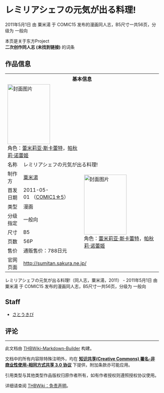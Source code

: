 # レミリアシェフの元気が出る料理!

<!-- source html: G:\repos\THBWiki-Markdown-Builder\THBWikiMarkdown\Temp\main\6\61\ns0%3A%E3%83%AC%E3%83%9F%E3%83%AA%E3%82%A2%E3%82%B7%E3%82%A7%E3%83%95%E3%81%AE%E5%85%83%E6%B0%97%E3%81%8C%E5%87%BA%E3%82%8B%E6%96%99%E7%90%86%21.html -->

2011年5月1日 由 粟米湯 于 COMIC15 发布的漫画同人志，B5尺寸一共56页，分级为 一般向

本页是关于东方Project  
 **二次创作同人志 (未找到链接)** 的词条

## 作品信息

<table><tbody><tr><th colspan="3">基本信息</th></tr><tr><td class="cover-artwork-mobile" colspan="2"><a href="./文件-レミリアシェフの元気が出る料理!封面.jpg.md" class="image" title="封面图片"><img alt="封面图片" src="https://upload.thwiki.cc/thumb/f/f6/%E3%83%AC%E3%83%9F%E3%83%AA%E3%82%A2%E3%82%B7%E3%82%A7%E3%83%95%E3%81%AE%E5%85%83%E6%B0%97%E3%81%8C%E5%87%BA%E3%82%8B%E6%96%99%E7%90%86%21%E5%B0%81%E9%9D%A2.jpg/139px-%E3%83%AC%E3%83%9F%E3%83%AA%E3%82%A2%E3%82%B7%E3%82%A7%E3%83%95%E3%81%AE%E5%85%83%E6%B0%97%E3%81%8C%E5%87%BA%E3%82%8B%E6%96%99%E7%90%86%21%E5%B0%81%E9%9D%A2.jpg" decoding="async" loading="lazy" width="139" height="196" srcset="https://upload.thwiki.cc/thumb/f/f6/%E3%83%AC%E3%83%9F%E3%83%AA%E3%82%A2%E3%82%B7%E3%82%A7%E3%83%95%E3%81%AE%E5%85%83%E6%B0%97%E3%81%8C%E5%87%BA%E3%82%8B%E6%96%99%E7%90%86%21%E5%B0%81%E9%9D%A2.jpg/209px-%E3%83%AC%E3%83%9F%E3%83%AA%E3%82%A2%E3%82%B7%E3%82%A7%E3%83%95%E3%81%AE%E5%85%83%E6%B0%97%E3%81%8C%E5%87%BA%E3%82%8B%E6%96%99%E7%90%86%21%E5%B0%81%E9%9D%A2.jpg 1.5x, https://upload.thwiki.cc/thumb/f/f6/%E3%83%AC%E3%83%9F%E3%83%AA%E3%82%A2%E3%82%B7%E3%82%A7%E3%83%95%E3%81%AE%E5%85%83%E6%B0%97%E3%81%8C%E5%87%BA%E3%82%8B%E6%96%99%E7%90%86%21%E5%B0%81%E9%9D%A2.jpg/278px-%E3%83%AC%E3%83%9F%E3%83%AA%E3%82%A2%E3%82%B7%E3%82%A7%E3%83%95%E3%81%AE%E5%85%83%E6%B0%97%E3%81%8C%E5%87%BA%E3%82%8B%E6%96%99%E7%90%86%21%E5%B0%81%E9%9D%A2.jpg 2x" data-file-width="497" data-file-height="700"></a><div class="cover-char">角色：<a href="./蕾米莉亚·斯卡蕾特.md" title="蕾米莉亚·斯卡蕾特">蕾米莉亚·斯卡蕾特</a>，<a href="./帕秋莉·诺蕾姬.md" title="帕秋莉·诺蕾姬">帕秋莉·诺蕾姬</a></div></td>
</tr><tr><td class="label">名称</td><td colspan="2"> レミリアシェフの元気が出る料理! </td></tr><tr><td class="label">制作方</td><td><a href="./粟米湯.md" title="粟米湯">粟米湯</a></td><td class="cover-artwork" rowspan="7" style="min-width:196px;"><a href="./文件-レミリアシェフの元気が出る料理!封面.jpg.md" class="image" title="封面图片"><img alt="封面图片" src="https://upload.thwiki.cc/thumb/f/f6/%E3%83%AC%E3%83%9F%E3%83%AA%E3%82%A2%E3%82%B7%E3%82%A7%E3%83%95%E3%81%AE%E5%85%83%E6%B0%97%E3%81%8C%E5%87%BA%E3%82%8B%E6%96%99%E7%90%86%21%E5%B0%81%E9%9D%A2.jpg/139px-%E3%83%AC%E3%83%9F%E3%83%AA%E3%82%A2%E3%82%B7%E3%82%A7%E3%83%95%E3%81%AE%E5%85%83%E6%B0%97%E3%81%8C%E5%87%BA%E3%82%8B%E6%96%99%E7%90%86%21%E5%B0%81%E9%9D%A2.jpg" decoding="async" loading="lazy" width="139" height="196" srcset="https://upload.thwiki.cc/thumb/f/f6/%E3%83%AC%E3%83%9F%E3%83%AA%E3%82%A2%E3%82%B7%E3%82%A7%E3%83%95%E3%81%AE%E5%85%83%E6%B0%97%E3%81%8C%E5%87%BA%E3%82%8B%E6%96%99%E7%90%86%21%E5%B0%81%E9%9D%A2.jpg/209px-%E3%83%AC%E3%83%9F%E3%83%AA%E3%82%A2%E3%82%B7%E3%82%A7%E3%83%95%E3%81%AE%E5%85%83%E6%B0%97%E3%81%8C%E5%87%BA%E3%82%8B%E6%96%99%E7%90%86%21%E5%B0%81%E9%9D%A2.jpg 1.5x, https://upload.thwiki.cc/thumb/f/f6/%E3%83%AC%E3%83%9F%E3%83%AA%E3%82%A2%E3%82%B7%E3%82%A7%E3%83%95%E3%81%AE%E5%85%83%E6%B0%97%E3%81%8C%E5%87%BA%E3%82%8B%E6%96%99%E7%90%86%21%E5%B0%81%E9%9D%A2.jpg/278px-%E3%83%AC%E3%83%9F%E3%83%AA%E3%82%A2%E3%82%B7%E3%82%A7%E3%83%95%E3%81%AE%E5%85%83%E6%B0%97%E3%81%8C%E5%87%BA%E3%82%8B%E6%96%99%E7%90%86%21%E5%B0%81%E9%9D%A2.jpg 2x" data-file-width="497" data-file-height="700"></a><div class="cover-char">角色：<a href="./蕾米莉亚·斯卡蕾特.md" title="蕾米莉亚·斯卡蕾特">蕾米莉亚·斯卡蕾特</a>，<a href="./帕秋莉·诺蕾姬.md" title="帕秋莉·诺蕾姬">帕秋莉·诺蕾姬</a></div></td>
</tr><tr><td class="label">首发日期</td><td>2011-05-01&#160;（<a href="/展会作品列表?e=COMIC1%235">COMIC1☆5</a>）</td></tr><tr><td class="label">类型</td><td>漫画</td></tr><tr><td class="label">分级指定</td><td>一般向</td></tr><tr><td class="label">尺寸</td><td>B5</td></tr><tr><td class="label">页数</td><td>56P</td></tr><tr><td class="label">售价</td><td>通贩售价：788日元</td></tr>
<tr><td class="label">官网页面</td><td colspan="2"><a rel="nofollow" class="external free" href="http://sumitan.sakura.ne.jp/">http://sumitan.sakura.ne.jp/</a></td></tr></tbody></table>

レミリアシェフの元気が出る料理!（同人志，粟米湯，2011） - 2011年5月1日 由 粟米湯 于 COMIC15 发布的漫画同人志，B5尺寸一共56页，分级为 一般向

## Staff
- [さとうきび](./さとうきび.md)


## 评论




---

此文档由 [THBWiki-Markdown-Builder](https://github.com/Delsin-Yu/THBWiki-Markdown-Builder) 构建。

文档中的所有内容除特殊注明外，均在 [**知识共享(Creative Commons) 署名-非商业性使用-相同方式共享 3.0 协议**](https://creativecommons.org/licenses/by-sa/3.0/deed.zh-hans) 下提供，附加条款亦可能应用。

引用类型与其他类型作品版权归原作者所有，如有作者授权则遵照授权协议使用。

详细请查阅 [THBWiki：免责声明](https://thbwiki.cc/THBWiki:%E5%85%8D%E8%B4%A3%E5%A3%B0%E6%98%8E)。

